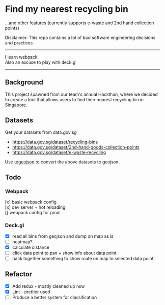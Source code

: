 # Find my nearest recycling bin

...and other features (currently supports e-waste and 2nd hand collection points)  

Disclaimer: This repo contains a lot of bad software engineering decisions and practices

---

I learn webpack.  
Also an excuse to play with deck.gl

---

## Background
This project spawned from our team's annual Hackthon, where we decided to create a tool that allows users to find their nearest recycling bin in Singapore.

## Datasets
Get your datasets from data.gov.sg

* https://data.gov.sg/dataset/recycling-bins
* https://data.gov.sg/dataset/2nd-hand-goods-collection-points
* https://data.gov.sg/dataset/e-waste-recycling

Use [togeojson](https://github.com/mapbox/togeojson) to convert the above datasets to geojson.

<!--
Run `./transform.sh` to clean up and merge the geojson files. 
-->

## Todo

### Webpack
[x] basic webpack config  
[x] dev server + hot reloading  
[] webpack config for prod

### Deck.gl
- [x] read all bins from geojson and dump on map as is  
- [ ] heatmap?  
- [x] calculate distance  
- [ ] click data point to pan + show info about data point  
- [ ] hack together something to show route on map to selected data point

## Refactor
- [x] Add redux - mostly cleaned up now
- [x] Lint - prettier used
- [ ] Produce a better system for classification
